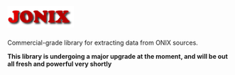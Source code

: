 ![jonix](JONIX.png)
=

Commercial-grade library for extracting data from ONIX sources.

**This library is undergoing a major upgrade at the moment, and will be out all fresh and powerful very shortly**

  
